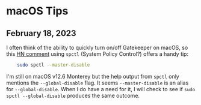 # macOS Tips

## February 18, 2023
I often think of the ability to quickly turn on/off Gatekeeper on macOS, so this [HN comment](https://news.ycombinator.com/item?id=34845211) using `spctl` (System Policy Control?) offers a handy tip:
```bash
	sudo spctl --master-disable
```
I'm still on macOS v12.6 Monterey but the help output from `spctl` only mentions the `--global-disable` flag. 
It seems `--master-disable` is an alias for `--global-disable`. 
When I do have a need for it, I will check to see if `sudo spctl --global-disable` produces the same outcome.
